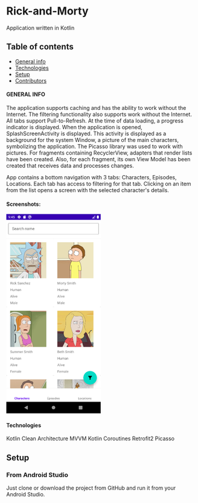 # Rick-and-Morty
Application written in Kotlin

## Table of contents
* [General info](#general-info)
* [Technologies](#technologies)
* [Setup](#setup)
* [Contributors](#contributors)

#### GENERAL INFO

The application supports caching and has the ability to work without the Internet.
The filtering functionality also supports work without the Internet.
All tabs support Pull-to-Refresh.
At the time of data loading, a progress indicator is displayed.
When the application is opened, SplashScreenActivity is displayed. This activity is displayed as a background for the system Window, a picture of the main characters, symbolizing the application.
The Picasso library was used to work with pictures.
For fragments containing RecyclerView, adapters that render lists have been created.
Also, for each fragment, its own View Model has been created that receives data and processes changes.


App contains a bottom navigation with 3 tabs: Characters, Episodes, Locations.
Each tab has access to filtering for that tab.
Clicking on an item from the list opens a screen with the selected character's details.

#### Screenshots:

<p float="left">
	<img src="./screenshots/Screenshot_20230513_024535.png" alt="Application opening" width="250">
</p>

#### Technologies

Kotlin
Clean Architecture
MVVM
Kotlin Coroutines
Retrofit2
Picasso

## Setup

### From Android Studio

Just clone or download the project from GitHub and run it from your Android Studio.